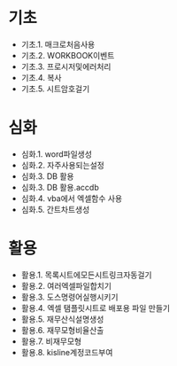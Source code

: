 # 기초
  * 기초.1. 매크로처음사용
  * 기초.2. WORKBOOK이벤트
  * 기초.3. 프로시저및에러처리
  * 기초.4. 복사
  * 기초.5. 시트암호걸기

# 심화
  * 심화.1. word파일생성
  * 심화.2. 자주사용되는설정
  * 심화.3. DB 활용
  * 심화.3. DB 활용.accdb
  * 심화.4. vba에서 엑셀함수 사용
  * 심화.5. 간트차트생성

# 활용
  * 활용.1. 목록시트에모든시트링크자동걸기
  * 활용.2. 여러엑셀파일합치기
  * 활용.3. 도스명령어실행시키기
  * 활용.4. 엑셀 탬플릿시트로 배포용 파일 만들기
  * 활용.5. 재무산식설명생성
  * 활용.6. 재무모형비율산출
  * 활용.7. 비재무모형
  * 활용.8. kisline계정코드부여
